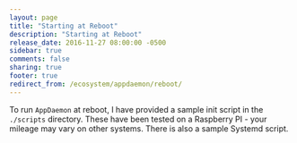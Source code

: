 ```yaml
---
layout: page
title: "Starting at Reboot"
description: "Starting at Reboot"
release_date: 2016-11-27 08:00:00 -0500
sidebar: true
comments: false
sharing: true
footer: true
redirect_from: /ecosystem/appdaemon/reboot/
---
```


To run `AppDaemon` at reboot, I have provided a sample init script in the `./scripts` directory. These have been tested on a Raspberry PI - your mileage may vary on other systems. There is also a sample Systemd script.
